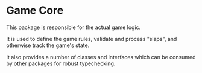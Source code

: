# Game Core

This package is responsible for the actual game logic.

It is used to define the game rules, validate and process "slaps", and otherwise
track the game's state.

It also provides a number of classes and interfaces which can be consumed by other
packages for robust typechecking.
